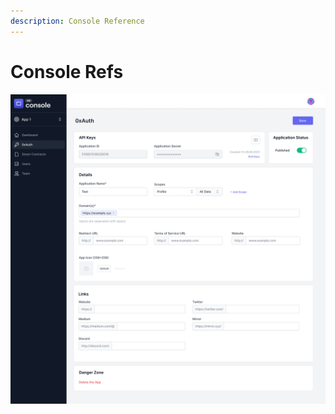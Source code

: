 ```yaml
---
description: Console Reference
---
```


# Console Refs

![0xAuth Config](../img/console-app-0xauth.png)
